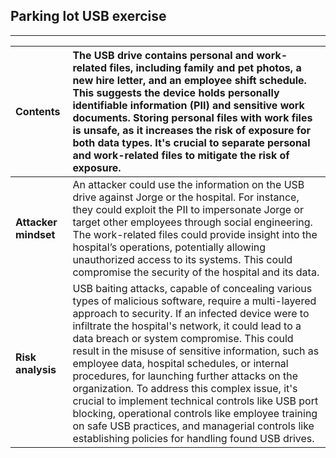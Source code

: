 ## **Parking lot USB exercise**

---

| Contents | The USB drive contains personal and work-related files, including family and pet photos, a new hire letter, and an employee shift schedule. This suggests the device holds personally identifiable information (PII) and sensitive work documents. Storing personal files with work files is unsafe, as it increases the risk of exposure for both data types. It's crucial to separate personal and work-related files to mitigate the risk of exposure. |
| :---- | :---- |
| **Attacker mindset** | An attacker could use the information on the USB drive against Jorge or the hospital. For instance, they could exploit the PII to impersonate Jorge or target other employees through social engineering. The work-related files could provide insight into the hospital’s operations, potentially allowing unauthorized access to its systems. This could compromise the security of the hospital and its data. |
| **Risk analysis** | USB baiting attacks, capable of concealing various types of malicious software, require a multi-layered approach to security. If an infected device were to infiltrate the hospital's network, it could lead to a data breach or system compromise. This could result in the misuse of sensitive information, such as employee data, hospital schedules, or internal procedures, for launching further attacks on the organization. To address this complex issue, it's crucial to implement technical controls like USB port blocking, operational controls like employee training on safe USB practices, and managerial controls like establishing policies for handling found USB drives. |

